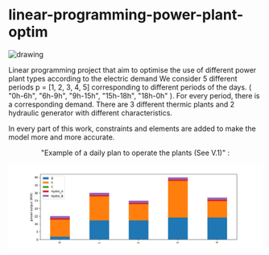# linear-programming-power-plant-optim

<img src="https://mms.businesswire.com/media/20220901005560/fr/1291143/22/Gurobi_Logo.jpg" alt="drawing" width="200"/>

Linear programming project that aim to optimise the use of different power plant types according to the electric demand
We consider 5 different periods p = [1, 2, 3, 4, 5] corresponding to different periods of the days.
( "0h-6h", "6h-9h", "9h-15h", "15h-18h", "18h-0h" ). For every period, there is a corresponding demand.
There are 3 different thermic plants and 2 hydraulic generator with different characteristics.

In every part of this work, constraints and elements are added to make the model more and more accurate.

<p align="center">
"Example of a daily plan to operate the plants (See V.1)" :
</p>

![Example of plan](powergen_5_1.png)
